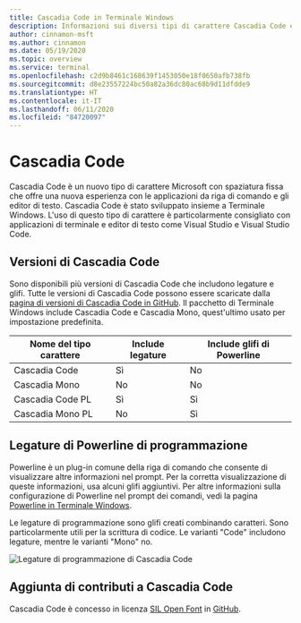 ```yaml
---
title: Cascadia Code in Terminale Windows
description: Informazioni sui diversi tipi di carattere Cascadia Code e sul relativo funzionamento con Terminale Windows.
author: cinnamon-msft
ms.author: cinnamon
ms.date: 05/19/2020
ms.topic: overview
ms.service: terminal
ms.openlocfilehash: c2d9b8461c168639f1453050e18f0650afb738fb
ms.sourcegitcommit: d8e23557224bc50a82a36dc80ac68b9d11dfdde9
ms.translationtype: HT
ms.contentlocale: it-IT
ms.lasthandoff: 06/11/2020
ms.locfileid: "84720097"
---
```

# <a name="cascadia-code"></a>Cascadia Code

Cascadia Code è un nuovo tipo di carattere Microsoft con spaziatura fissa che offre una nuova esperienza con le applicazioni da riga di comando e gli editor di testo. Cascadia Code è stato sviluppato insieme a Terminale Windows. L'uso di questo tipo di carattere è particolarmente consigliato con applicazioni di terminale e editor di testo come Visual Studio e Visual Studio Code.

## <a name="cascadia-code-versions"></a>Versioni di Cascadia Code

Sono disponibili più versioni di Cascadia Code che includono legature e glifi. Tutte le versioni di Cascadia Code possono essere scaricate dalla [pagina di versioni di Cascadia Code in GitHub](https://github.com/microsoft/cascadia-code/releases). Il pacchetto di Terminale Windows include Cascadia Code e Cascadia Mono, quest'ultimo usato per impostazione predefinita.

| Nome del tipo carattere | Include legature | Include glifi di Powerline |
| --------- | ------------------ | ------------------------- |
| Cascadia Code | Sì | No |
| Cascadia Mono | No  | No |
| Cascadia Code PL | Sì | Sì |
| Cascadia Mono PL | No | Sì |

## <a name="powerline-and-programming-ligatures"></a>Legature di Powerline di programmazione

Powerline è un plug-in comune della riga di comando che consente di visualizzare altre informazioni nel prompt. Per la corretta visualizzazione di queste informazioni, usa alcuni glifi aggiuntivi. Per altre informazioni sulla configurazione di Powerline nel prompt dei comandi, vedi la pagina [Powerline in Terminale Windows](./tutorials/powerline-setup.md).

Le legature di programmazione sono glifi creati combinando caratteri. Sono particolarmente utili per la scrittura di codice. Le varianti "Code" includono legature, mentre le varianti "Mono" no.

![Legature di programmazione di Cascadia Code](./images/programming-ligatures.gif)

## <a name="contributing-to-cascadia-code"></a>Aggiunta di contributi a Cascadia Code

Cascadia Code è concesso in licenza [SIL Open Font](https://scripts.sil.org/cms/scripts/page.php?site_id=nrsi&id=OFL) in [GitHub](https://github.com/microsoft/cascadia-code).
